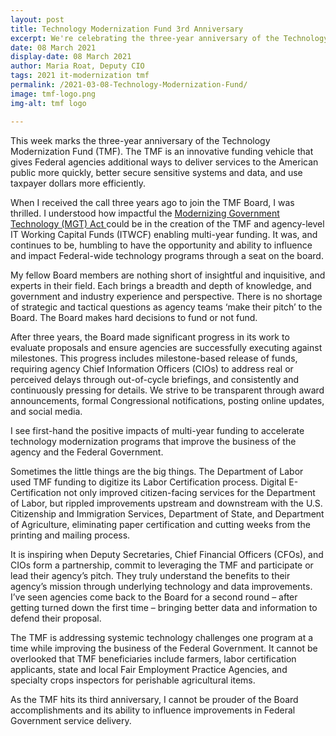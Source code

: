 ```yaml
---
layout: post
title: Technology Modernization Fund 3rd Anniversary
excerpt: We're celebrating the three-year anniversary of the Technology Modernization Fund (TMF), a funding vehicle that gives Federal agencies additional ways to deliver services to the public, better secure sensitive systems and data, and use taxpayer dollars more efficiently.
date: 08 March 2021
display-date: 08 March 2021
author: Maria Roat, Deputy CIO
tags: 2021 it-modernization tmf
permalink: /2021-03-08-Technology-Modernization-Fund/
image: tmf-logo.png
img-alt: tmf logo

---
```


This week marks the three-year anniversary of the Technology Modernization Fund (TMF).  The TMF is an innovative funding vehicle that gives Federal agencies additional ways to deliver services to the American public more quickly, better secure sensitive systems and data, and use taxpayer dollars more efficiently.  

When I received the call three years ago to join the TMF Board, I was thrilled.  I understood how impactful the <a href="https://tmf.cio.gov/_pages/documents/pdfs/mgt-act-final.pdf"> Modernizing Government Technology (MGT) Act </a> could be in the creation of the TMF and agency-level IT Working Capital Funds (ITWCF) enabling multi-year funding.   It was, and continues to be, humbling to have the opportunity and ability to influence and impact Federal-wide technology programs through a seat on the board. 

My fellow Board members are nothing short of insightful and inquisitive, and experts in their field.  Each brings a breadth and depth of knowledge, and government and industry experience and perspective.  There is no shortage of strategic and tactical questions as agency teams ‘make their pitch’ to the Board.  The Board makes hard decisions to fund or not fund.  

After three years, the Board made significant progress in its work to evaluate proposals and ensure agencies are successfully executing against milestones.  This progress includes milestone-based release of funds, requiring agency Chief Information Officers (CIOs) to address real or perceived delays through out-of-cycle briefings, and consistently and continuously pressing for details.  We strive to be transparent through award announcements, formal Congressional notifications, posting online updates, and social media.  

I see first-hand the positive impacts of multi-year funding to accelerate technology modernization programs that improve the business of the agency and the Federal Government.   

Sometimes the little things are the big things.  The Department of Labor used TMF funding to digitize its Labor Certification process.  Digital E-Certification not only improved citizen-facing services for the Department of Labor, but rippled improvements upstream and downstream with the U.S. Citizenship and Immigration Services, Department of State, and Department of Agriculture, eliminating paper certification and cutting weeks from the printing and mailing process.

It is inspiring when Deputy Secretaries, Chief Financial Officers (CFOs), and CIOs form a partnership, commit to leveraging the TMF and participate or lead their agency’s pitch.  They truly understand the benefits to their agency’s mission through underlying technology and data improvements.  I’ve seen agencies come back to the Board for a second round – after getting turned down the first time – bringing better data and information to defend their proposal.  

The TMF is addressing systemic technology challenges one program at a time while improving the business of the Federal Government.  It cannot be overlooked that TMF beneficiaries include farmers, labor certification applicants, state and local Fair Employment Practice Agencies, and specialty crops inspectors for perishable agricultural items.   

As the TMF hits its third anniversary, I cannot be prouder of the Board accomplishments and its ability to influence improvements in Federal Government service delivery.  
